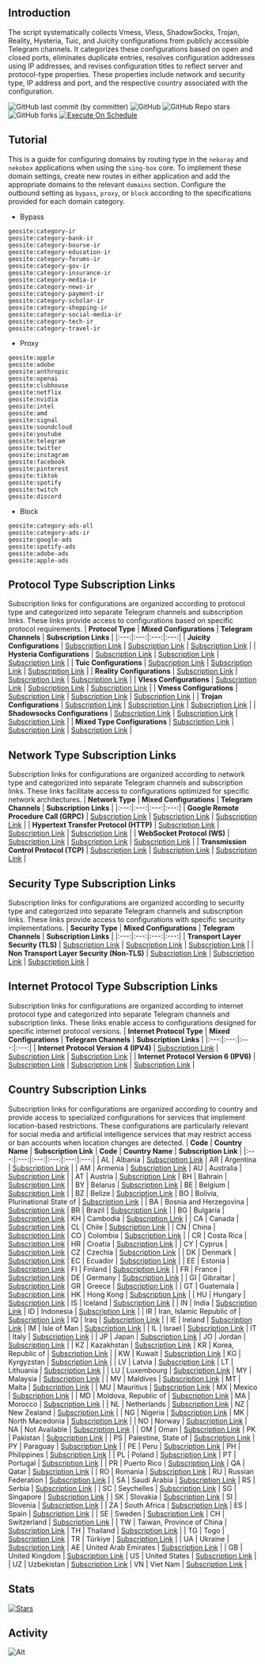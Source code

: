 ## Introduction
The script systematically collects Vmess, Vless, ShadowSocks, Trojan, Reality, Hysteria, Tuic, and Juicity configurations from publicly accessible Telegram channels. It categorizes these configurations based on open and closed ports, eliminates duplicate entries, resolves configuration addresses using IP addresses, and revises configuration titles to reflect server and protocol-type properties. These properties include network and security type, IP address and port, and the respective country associated with the configuration.

![GitHub last commit (by committer)](https://img.shields.io/github/last-commit/hadifarajvand/telegram-config-vray?label=Last%20Commit&color=%2338914b)
![GitHub](https://img.shields.io/github/license/hadifarajvand/telegram-config-vray?label=License&color=yellow)
![GitHub Repo stars](https://img.shields.io/github/stars/hadifarajvand/telegram-config-vray?label=Stars&color=red&style=flat)
![GitHub forks](https://img.shields.io/github/forks/hadifarajvand/telegram-config-vray?label=Forks&color=blue&style=flat)
[![Execute On Schedule](https://github.com/hadifarajvand/telegram-config-vray/actions/workflows/automate-force.yml/badge.svg)](https://github.com/hadifarajvand/telegram-config-vray/actions/workflows/automate-force.yml)

## Tutorial
This is a guide for configuring domains by routing type in the `nekoray` and `nekobox` applications when using the `sing-box` core. To implement these domain settings, create new routes in either application and add the appropriate domains to the relevant `domains` section. Configure the outbound setting as `bypass`, `proxy`, or `block` according to the specifications provided for each domain category.

- Bypass
```
geosite:category-ir
geosite:category-bank-ir
geosite:category-bourse-ir
geosite:category-education-ir
geosite:category-forums-ir
geosite:category-gov-ir
geosite:category-insurance-ir
geosite:category-media-ir
geosite:category-news-ir
geosite:category-payment-ir
geosite:category-scholar-ir
geosite:category-shopping-ir
geosite:category-social-media-ir
geosite:category-tech-ir
geosite:category-travel-ir
```

- Proxy
```
geosite:apple
geosite:adobe
geosite:anthropic
geosite:openai
geosite:clubhouse
geosite:netflix
geosite:nvidia
geosite:intel
geosite:amd
geosite:signal
geosite:soundcloud
geosite:youtube
geosite:telegram
geosite:twitter
geosite:instagram
geosite:facebook
geosite:pinterest
geosite:tiktok
geosite:spotify
geosite:twitch
geosite:discord
```

- Block
```
geosite:category-ads-all
geosite:category-ads-ir
geosite:google-ads
geosite:spotify-ads
geosite:adobe-ads
geosite:apple-ads
```

## Protocol Type Subscription Links
Subscription links for configurations are organized according to protocol type and categorized into separate Telegram channels and subscription links. These links provide access to configurations based on specific protocol requirements.
| **Protocol Type** | **Mixed Configurations** | **Telegram Channels** | **Subscription Links** |
|:---:|:---:|:---:|:---:|
| **Juicity Configurations** | [Subscription Link](https://raw.githubusercontent.com/hadifarajvand/telegram-config-vray/main/protocols/juicity) | [Subscription Link](https://raw.githubusercontent.com/hadifarajvand/telegram-config-vray/main/channels/protocols/juicity) | [Subscription Link](https://raw.githubusercontent.com/hadifarajvand/telegram-config-vray/main/subscribe/protocols/juicity) |
| **Hysteria Configurations** | [Subscription Link](https://raw.githubusercontent.com/hadifarajvand/telegram-config-vray/main/protocols/hysteria) | [Subscription Link](https://raw.githubusercontent.com/hadifarajvand/telegram-config-vray/main/channels/protocols/hysteria) | [Subscription Link](https://raw.githubusercontent.com/hadifarajvand/telegram-config-vray/main/subscribe/protocols/hysteria) |
| **Tuic Configurations** | [Subscription Link](https://raw.githubusercontent.com/hadifarajvand/telegram-config-vray/main/protocols/tuic) | [Subscription Link](https://raw.githubusercontent.com/hadifarajvand/telegram-config-vray/main/channels/protocols/tuic) | [Subscription Link](https://raw.githubusercontent.com/hadifarajvand/telegram-config-vray/main/subscribe/protocols/tuic) |
| **Reality Configurations** | [Subscription Link](https://raw.githubusercontent.com/hadifarajvand/telegram-config-vray/main/protocols/reality) | [Subscription Link](https://raw.githubusercontent.com/hadifarajvand/telegram-config-vray/main/channels/protocols/reality) | [Subscription Link](https://raw.githubusercontent.com/hadifarajvand/telegram-config-vray/main/subscribe/protocols/reality) |
| **Vless Configurations** | [Subscription Link](https://raw.githubusercontent.com/hadifarajvand/telegram-config-vray/main/protocols/vless) | [Subscription Link](https://raw.githubusercontent.com/hadifarajvand/telegram-config-vray/main/channels/protocols/vless) | [Subscription Link](https://raw.githubusercontent.com/hadifarajvand/telegram-config-vray/main/subscribe/protocols/vless) |
| **Vmess Configurations** | [Subscription Link](https://raw.githubusercontent.com/hadifarajvand/telegram-config-vray/main/protocols/vmess) | [Subscription Link](https://raw.githubusercontent.com/hadifarajvand/telegram-config-vray/main/channels/protocols/vmess) | [Subscription Link](https://raw.githubusercontent.com/hadifarajvand/telegram-config-vray/main/subscribe/protocols/vmess) |
| **Trojan Configurations** | [Subscription Link](https://raw.githubusercontent.com/hadifarajvand/telegram-config-vray/main/protocols/trojan) | [Subscription Link](https://raw.githubusercontent.com/hadifarajvand/telegram-config-vray/main/channels/protocols/trojan) | [Subscription Link](https://raw.githubusercontent.com/hadifarajvand/telegram-config-vray/main/subscribe/protocols/trojan) |
| **Shadowsocks Configurations** | [Subscription Link](https://raw.githubusercontent.com/hadifarajvand/telegram-config-vray/main/protocols/shadowsocks) | [Subscription Link](https://raw.githubusercontent.com/hadifarajvand/telegram-config-vray/main/channels/protocols/shadowsocks) | [Subscription Link](https://raw.githubusercontent.com/hadifarajvand/telegram-config-vray/main/subscribe/protocols/shadowsocks) |
| **Mixed Type Configurations** | [Subscription Link](https://raw.githubusercontent.com/hadifarajvand/telegram-config-vray/main/splitted/mixed) | [Subscription Link](https://raw.githubusercontent.com/hadifarajvand/telegram-config-vray/main/splitted/channels) | [Subscription Link](https://raw.githubusercontent.com/hadifarajvand/telegram-config-vray/main/splitted/subscribe) |

## Network Type Subscription Links
Subscription links for configurations are organized according to network type and categorized into separate Telegram channels and subscription links. These links facilitate access to configurations optimized for specific network architectures.
| **Network Type** | **Mixed Configurations** | **Telegram Channels** | **Subscription Links** |
|:---:|:---:|:---:|:---:|
| **Google Remote Procedure Call (GRPC)** | [Subscription Link](https://raw.githubusercontent.com/hadifarajvand/telegram-config-vray/main/networks/grpc) | [Subscription Link](https://raw.githubusercontent.com/hadifarajvand/telegram-config-vray/main/channels/networks/grpc) | [Subscription Link](https://raw.githubusercontent.com/hadifarajvand/telegram-config-vray/main/subscribe/networks/grpc) |
| **Hypertext Transfer Protocol (HTTP)** | [Subscription Link](https://raw.githubusercontent.com/hadifarajvand/telegram-config-vray/main/networks/http) | [Subscription Link](https://raw.githubusercontent.com/hadifarajvand/telegram-config-vray/main/channels/networks/http) | [Subscription Link](https://raw.githubusercontent.com/hadifarajvand/telegram-config-vray/main/subscribe/networks/http) |
| **WebSocket Protocol (WS)** | [Subscription Link](https://raw.githubusercontent.com/hadifarajvand/telegram-config-vray/main/networks/ws) | [Subscription Link](https://raw.githubusercontent.com/hadifarajvand/telegram-config-vray/main/channels/networks/ws) | [Subscription Link](https://raw.githubusercontent.com/hadifarajvand/telegram-config-vray/main/subscribe/networks/ws) |
 | **Transmission Control Protocol (TCP)** | [Subscription Link](https://raw.githubusercontent.com/hadifarajvand/telegram-config-vray/main/networks/tcp) | [Subscription Link](https://raw.githubusercontent.com/hadifarajvand/telegram-config-vray/main/channels/networks/tcp) | [Subscription Link](https://raw.githubusercontent.com/hadifarajvand/telegram-config-vray/main/subscribe/networks/tcp) |

## Security Type Subscription Links
Subscription links for configurations are organized according to security type and categorized into separate Telegram channels and subscription links. These links provide access to configurations with specific security implementations.
| **Security Type** | **Mixed Configurations** | **Telegram Channels** | **Subscription Links** |
|:---:|:---:|:---:|:---:|
| **Transport Layer Security (TLS)** | [Subscription Link](https://raw.githubusercontent.com/hadifarajvand/telegram-config-vray/main/security/tls) | [Subscription Link](https://raw.githubusercontent.com/hadifarajvand/telegram-config-vray/main/channels/security/tls) | [Subscription Link](https://raw.githubusercontent.com/hadifarajvand/telegram-config-vray/main/subscribe/security/tls) |
| **Non Transport Layer Security (Non-TLS)** | [Subscription Link](https://raw.githubusercontent.com/hadifarajvand/telegram-config-vray/main/security/non-tls) | [Subscription Link](https://raw.githubusercontent.com/hadifarajvand/telegram-config-vray/main/channels/security/non-tls) | [Subscription Link](https://raw.githubusercontent.com/hadifarajvand/telegram-config-vray/main/subscribe/security/non-tls) |

## Internet Protocol Type Subscription Links
Subscription links for configurations are organized according to internet protocol type and categorized into separate Telegram channels and subscription links. These links enable access to configurations designed for specific internet protocol versions.
| **Internet Protocol Type** | **Mixed Configurations** | **Telegram Channels** | **Subscription Links** |
|:---:|:---:|:---:|:---:|
| **Internet Protocol Version 4 (IPV4)** | [Subscription Link](https://raw.githubusercontent.com/hadifarajvand/telegram-config-vray/main/layers/ipv4) | [Subscription Link](https://raw.githubusercontent.com/hadifarajvand/telegram-config-vray/main/channels/layers/ipv4) | [Subscription Link](https://raw.githubusercontent.com/hadifarajvand/telegram-config-vray/main/subscribe/layers/ipv4) |
| **Internet Protocol Version 6 (IPV6)** | [Subscription Link](https://raw.githubusercontent.com/hadifarajvand/telegram-config-vray/main/layers/ipv6) | [Subscription Link](https://raw.githubusercontent.com/hadifarajvand/telegram-config-vray/main/channels/layers/ipv6) | [Subscription Link](https://raw.githubusercontent.com/hadifarajvand/telegram-config-vray/main/subscribe/layers/ipv6) |

## Country Subscription Links
Subscription links for configurations are organized according to country and provide access to specialized configurations for services that implement location-based restrictions. These configurations are particularly relevant for social media and artificial intelligence services that may restrict access or ban accounts when location changes are detected.
| **Code** | **Country Name** | **Subscription Link** | **Code** | **Country Name** | **Subscription Link** |
|:---:|:---:|:---:|:---:|:---:|:---:|
| AL | Albania | [Subscription Link](https://raw.githubusercontent.com/hadifarajvand/telegram-config-vray/main/countries/al/mixed) | AR | Argentina | [Subscription Link](https://raw.githubusercontent.com/hadifarajvand/telegram-config-vray/main/countries/ar/mixed) |
| AM | Armenia | [Subscription Link](https://raw.githubusercontent.com/hadifarajvand/telegram-config-vray/main/countries/am/mixed) | AU | Australia | [Subscription Link](https://raw.githubusercontent.com/hadifarajvand/telegram-config-vray/main/countries/au/mixed) |
| AT | Austria | [Subscription Link](https://raw.githubusercontent.com/hadifarajvand/telegram-config-vray/main/countries/at/mixed) | BH | Bahrain | [Subscription Link](https://raw.githubusercontent.com/hadifarajvand/telegram-config-vray/main/countries/bh/mixed) |
| BY | Belarus | [Subscription Link](https://raw.githubusercontent.com/hadifarajvand/telegram-config-vray/main/countries/by/mixed) | BE | Belgium | [Subscription Link](https://raw.githubusercontent.com/hadifarajvand/telegram-config-vray/main/countries/be/mixed) |
| BZ | Belize | [Subscription Link](https://raw.githubusercontent.com/hadifarajvand/telegram-config-vray/main/countries/bz/mixed) | BO | Bolivia, Plurinational State of | [Subscription Link](https://raw.githubusercontent.com/hadifarajvand/telegram-config-vray/main/countries/bo/mixed) |
| BA | Bosnia and Herzegovina | [Subscription Link](https://raw.githubusercontent.com/hadifarajvand/telegram-config-vray/main/countries/ba/mixed) | BR | Brazil | [Subscription Link](https://raw.githubusercontent.com/hadifarajvand/telegram-config-vray/main/countries/br/mixed) |
| BG | Bulgaria | [Subscription Link](https://raw.githubusercontent.com/hadifarajvand/telegram-config-vray/main/countries/bg/mixed) | KH | Cambodia | [Subscription Link](https://raw.githubusercontent.com/hadifarajvand/telegram-config-vray/main/countries/kh/mixed) |
| CA | Canada | [Subscription Link](https://raw.githubusercontent.com/hadifarajvand/telegram-config-vray/main/countries/ca/mixed) | CL | Chile | [Subscription Link](https://raw.githubusercontent.com/hadifarajvand/telegram-config-vray/main/countries/cl/mixed) |
| CN | China | [Subscription Link](https://raw.githubusercontent.com/hadifarajvand/telegram-config-vray/main/countries/cn/mixed) | CO | Colombia | [Subscription Link](https://raw.githubusercontent.com/hadifarajvand/telegram-config-vray/main/countries/co/mixed) |
| CR | Costa Rica | [Subscription Link](https://raw.githubusercontent.com/hadifarajvand/telegram-config-vray/main/countries/cr/mixed) | HR | Croatia | [Subscription Link](https://raw.githubusercontent.com/hadifarajvand/telegram-config-vray/main/countries/hr/mixed) |
| CY | Cyprus | [Subscription Link](https://raw.githubusercontent.com/hadifarajvand/telegram-config-vray/main/countries/cy/mixed) | CZ | Czechia | [Subscription Link](https://raw.githubusercontent.com/hadifarajvand/telegram-config-vray/main/countries/cz/mixed) |
| DK | Denmark | [Subscription Link](https://raw.githubusercontent.com/hadifarajvand/telegram-config-vray/main/countries/dk/mixed) | EC | Ecuador | [Subscription Link](https://raw.githubusercontent.com/hadifarajvand/telegram-config-vray/main/countries/ec/mixed) |
| EE | Estonia | [Subscription Link](https://raw.githubusercontent.com/hadifarajvand/telegram-config-vray/main/countries/ee/mixed) | FI | Finland | [Subscription Link](https://raw.githubusercontent.com/hadifarajvand/telegram-config-vray/main/countries/fi/mixed) |
| FR | France | [Subscription Link](https://raw.githubusercontent.com/hadifarajvand/telegram-config-vray/main/countries/fr/mixed) | DE | Germany | [Subscription Link](https://raw.githubusercontent.com/hadifarajvand/telegram-config-vray/main/countries/de/mixed) |
| GI | Gibraltar | [Subscription Link](https://raw.githubusercontent.com/hadifarajvand/telegram-config-vray/main/countries/gi/mixed) | GR | Greece | [Subscription Link](https://raw.githubusercontent.com/hadifarajvand/telegram-config-vray/main/countries/gr/mixed) |
| GT | Guatemala | [Subscription Link](https://raw.githubusercontent.com/hadifarajvand/telegram-config-vray/main/countries/gt/mixed) | HK | Hong Kong | [Subscription Link](https://raw.githubusercontent.com/hadifarajvand/telegram-config-vray/main/countries/hk/mixed) |
| HU | Hungary | [Subscription Link](https://raw.githubusercontent.com/hadifarajvand/telegram-config-vray/main/countries/hu/mixed) | IS | Iceland | [Subscription Link](https://raw.githubusercontent.com/hadifarajvand/telegram-config-vray/main/countries/is/mixed) |
| IN | India | [Subscription Link](https://raw.githubusercontent.com/hadifarajvand/telegram-config-vray/main/countries/in/mixed) | ID | Indonesia | [Subscription Link](https://raw.githubusercontent.com/hadifarajvand/telegram-config-vray/main/countries/id/mixed) |
| IR | Iran, Islamic Republic of | [Subscription Link](https://raw.githubusercontent.com/hadifarajvand/telegram-config-vray/main/countries/ir/mixed) | IQ | Iraq | [Subscription Link](https://raw.githubusercontent.com/hadifarajvand/telegram-config-vray/main/countries/iq/mixed) |
| IE | Ireland | [Subscription Link](https://raw.githubusercontent.com/hadifarajvand/telegram-config-vray/main/countries/ie/mixed) | IM | Isle of Man | [Subscription Link](https://raw.githubusercontent.com/hadifarajvand/telegram-config-vray/main/countries/im/mixed) |
| IL | Israel | [Subscription Link](https://raw.githubusercontent.com/hadifarajvand/telegram-config-vray/main/countries/il/mixed) | IT | Italy | [Subscription Link](https://raw.githubusercontent.com/hadifarajvand/telegram-config-vray/main/countries/it/mixed) |
| JP | Japan | [Subscription Link](https://raw.githubusercontent.com/hadifarajvand/telegram-config-vray/main/countries/jp/mixed) | JO | Jordan | [Subscription Link](https://raw.githubusercontent.com/hadifarajvand/telegram-config-vray/main/countries/jo/mixed) |
| KZ | Kazakhstan | [Subscription Link](https://raw.githubusercontent.com/hadifarajvand/telegram-config-vray/main/countries/kz/mixed) | KR | Korea, Republic of | [Subscription Link](https://raw.githubusercontent.com/hadifarajvand/telegram-config-vray/main/countries/kr/mixed) |
| KW | Kuwait | [Subscription Link](https://raw.githubusercontent.com/hadifarajvand/telegram-config-vray/main/countries/kw/mixed) | KG | Kyrgyzstan | [Subscription Link](https://raw.githubusercontent.com/hadifarajvand/telegram-config-vray/main/countries/kg/mixed) |
| LV | Latvia | [Subscription Link](https://raw.githubusercontent.com/hadifarajvand/telegram-config-vray/main/countries/lv/mixed) | LT | Lithuania | [Subscription Link](https://raw.githubusercontent.com/hadifarajvand/telegram-config-vray/main/countries/lt/mixed) |
| LU | Luxembourg | [Subscription Link](https://raw.githubusercontent.com/hadifarajvand/telegram-config-vray/main/countries/lu/mixed) | MY | Malaysia | [Subscription Link](https://raw.githubusercontent.com/hadifarajvand/telegram-config-vray/main/countries/my/mixed) |
| MV | Maldives | [Subscription Link](https://raw.githubusercontent.com/hadifarajvand/telegram-config-vray/main/countries/mv/mixed) | MT | Malta | [Subscription Link](https://raw.githubusercontent.com/hadifarajvand/telegram-config-vray/main/countries/mt/mixed) |
| MU | Mauritius | [Subscription Link](https://raw.githubusercontent.com/hadifarajvand/telegram-config-vray/main/countries/mu/mixed) | MX | Mexico | [Subscription Link](https://raw.githubusercontent.com/hadifarajvand/telegram-config-vray/main/countries/mx/mixed) |
| MD | Moldova, Republic of | [Subscription Link](https://raw.githubusercontent.com/hadifarajvand/telegram-config-vray/main/countries/md/mixed) | MA | Morocco | [Subscription Link](https://raw.githubusercontent.com/hadifarajvand/telegram-config-vray/main/countries/ma/mixed) |
| NL | Netherlands | [Subscription Link](https://raw.githubusercontent.com/hadifarajvand/telegram-config-vray/main/countries/nl/mixed) | NZ | New Zealand | [Subscription Link](https://raw.githubusercontent.com/hadifarajvand/telegram-config-vray/main/countries/nz/mixed) |
| NG | Nigeria | [Subscription Link](https://raw.githubusercontent.com/hadifarajvand/telegram-config-vray/main/countries/ng/mixed) | MK | North Macedonia | [Subscription Link](https://raw.githubusercontent.com/hadifarajvand/telegram-config-vray/main/countries/mk/mixed) |
| NO | Norway | [Subscription Link](https://raw.githubusercontent.com/hadifarajvand/telegram-config-vray/main/countries/no/mixed) | NA | Not Available | [Subscription Link](https://raw.githubusercontent.com/hadifarajvand/telegram-config-vray/main/countries/na/mixed) |
| OM | Oman | [Subscription Link](https://raw.githubusercontent.com/hadifarajvand/telegram-config-vray/main/countries/om/mixed) | PK | Pakistan | [Subscription Link](https://raw.githubusercontent.com/hadifarajvand/telegram-config-vray/main/countries/pk/mixed) |
| PS | Palestine, State of | [Subscription Link](https://raw.githubusercontent.com/hadifarajvand/telegram-config-vray/main/countries/ps/mixed) | PY | Paraguay | [Subscription Link](https://raw.githubusercontent.com/hadifarajvand/telegram-config-vray/main/countries/py/mixed) |
| PE | Peru | [Subscription Link](https://raw.githubusercontent.com/hadifarajvand/telegram-config-vray/main/countries/pe/mixed) | PH | Philippines | [Subscription Link](https://raw.githubusercontent.com/hadifarajvand/telegram-config-vray/main/countries/ph/mixed) |
| PL | Poland | [Subscription Link](https://raw.githubusercontent.com/hadifarajvand/telegram-config-vray/main/countries/pl/mixed) | PT | Portugal | [Subscription Link](https://raw.githubusercontent.com/hadifarajvand/telegram-config-vray/main/countries/pt/mixed) |
| PR | Puerto Rico | [Subscription Link](https://raw.githubusercontent.com/hadifarajvand/telegram-config-vray/main/countries/pr/mixed) | QA | Qatar | [Subscription Link](https://raw.githubusercontent.com/hadifarajvand/telegram-config-vray/main/countries/qa/mixed) |
| RO | Romania | [Subscription Link](https://raw.githubusercontent.com/hadifarajvand/telegram-config-vray/main/countries/ro/mixed) | RU | Russian Federation | [Subscription Link](https://raw.githubusercontent.com/hadifarajvand/telegram-config-vray/main/countries/ru/mixed) |
| SA | Saudi Arabia | [Subscription Link](https://raw.githubusercontent.com/hadifarajvand/telegram-config-vray/main/countries/sa/mixed) | RS | Serbia | [Subscription Link](https://raw.githubusercontent.com/hadifarajvand/telegram-config-vray/main/countries/rs/mixed) |
| SC | Seychelles | [Subscription Link](https://raw.githubusercontent.com/hadifarajvand/telegram-config-vray/main/countries/sc/mixed) | SG | Singapore | [Subscription Link](https://raw.githubusercontent.com/hadifarajvand/telegram-config-vray/main/countries/sg/mixed) |
| SK | Slovakia | [Subscription Link](https://raw.githubusercontent.com/hadifarajvand/telegram-config-vray/main/countries/sk/mixed) | SI | Slovenia | [Subscription Link](https://raw.githubusercontent.com/hadifarajvand/telegram-config-vray/main/countries/si/mixed) |
| ZA | South Africa | [Subscription Link](https://raw.githubusercontent.com/hadifarajvand/telegram-config-vray/main/countries/za/mixed) | ES | Spain | [Subscription Link](https://raw.githubusercontent.com/hadifarajvand/telegram-config-vray/main/countries/es/mixed) |
| SE | Sweden | [Subscription Link](https://raw.githubusercontent.com/hadifarajvand/telegram-config-vray/main/countries/se/mixed) | CH | Switzerland | [Subscription Link](https://raw.githubusercontent.com/hadifarajvand/telegram-config-vray/main/countries/ch/mixed) |
| TW | Taiwan, Province of China | [Subscription Link](https://raw.githubusercontent.com/hadifarajvand/telegram-config-vray/main/countries/tw/mixed) | TH | Thailand | [Subscription Link](https://raw.githubusercontent.com/hadifarajvand/telegram-config-vray/main/countries/th/mixed) |
| TG | Togo | [Subscription Link](https://raw.githubusercontent.com/hadifarajvand/telegram-config-vray/main/countries/tg/mixed) | TR | Türkiye | [Subscription Link](https://raw.githubusercontent.com/hadifarajvand/telegram-config-vray/main/countries/tr/mixed) |
| UA | Ukraine | [Subscription Link](https://raw.githubusercontent.com/hadifarajvand/telegram-config-vray/main/countries/ua/mixed) | AE | United Arab Emirates | [Subscription Link](https://raw.githubusercontent.com/hadifarajvand/telegram-config-vray/main/countries/ae/mixed) |
| GB | United Kingdom | [Subscription Link](https://raw.githubusercontent.com/hadifarajvand/telegram-config-vray/main/countries/gb/mixed) | US | United States | [Subscription Link](https://raw.githubusercontent.com/hadifarajvand/telegram-config-vray/main/countries/us/mixed) |
| UZ | Uzbekistan | [Subscription Link](https://raw.githubusercontent.com/hadifarajvand/telegram-config-vray/main/countries/uz/mixed) | VN | Viet Nam | [Subscription Link](https://raw.githubusercontent.com/hadifarajvand/telegram-config-vray/main/countries/vn/mixed) |
## Stats
[![Stars](https://starchart.cc/hadifarajvand/telegram-config-vray.svg?variant=adaptive)](https://starchart.cc/hadifarajvand/telegram-config-vray)
## Activity
![Alt](https://repobeats.axiom.co/api/embed/6e88aa7d66986824532760b5b14120a22c8ca813.svg "Repobeats analytics image")  